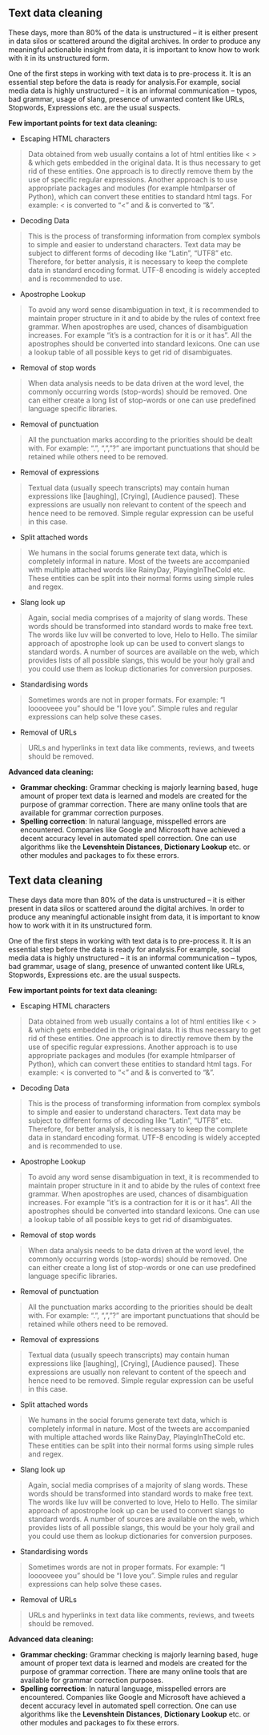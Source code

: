 ## Text data cleaning
These days, more than 80% of the data is unstructured – it is either present in data silos or scattered around the digital archives. In order to produce any meaningful actionable insight from data, it is important to know how to work with it in its unstructured form.

One of the first steps in working with text data is to pre-process it. It is an essential step before the data is ready for analysis.For example, social media data is highly unstructured – it is an informal communication – typos, bad grammar, usage of slang, presence of unwanted content like URLs, Stopwords, Expressions etc. are the usual suspects.

 **Few important points for text data cleaning:**
 - Escaping HTML characters
 >Data obtained from web usually contains a lot of html entities like &lt; &gt; &amp; which gets embedded in the original data. It is thus necessary to get rid of these entities. One approach is to directly remove them by the use of specific regular expressions. Another approach is to use appropriate packages and modules (for example htmlparser of Python), which can convert these entities to standard html tags. For example: &lt; is converted to “<” and &amp; is converted to “&”.
 - Decoding Data
 > This is the process of transforming information from complex symbols to simple and easier to understand characters. Text data may be subject to different forms of decoding like “Latin”, “UTF8” etc. Therefore, for better analysis, it is necessary to keep the complete data in standard encoding format. UTF-8 encoding is widely accepted and is recommended to use.
 - Apostrophe Lookup
 > To avoid any word sense disambiguation in text, it is recommended to maintain proper structure in it and to abide by the rules of context free grammar. When apostrophes are used, chances of disambiguation increases.
 > For example “it’s is a contraction for it is or it has”.
 > All the apostrophes should be converted into standard lexicons. One can use a lookup table of all possible keys to get rid of disambiguates.
- Removal of stop words
> When data analysis needs to be data driven at the word level, the commonly occurring words (stop-words) should be removed. One can either create a long list of stop-words or one can use predefined language specific libraries.
- Removal of punctuation
> All the punctuation marks according to the priorities should be dealt with. For example: “.”, “,”,”?” are important punctuations that should be retained while others need to be removed.
- Removal of expressions
> Textual data (usually speech transcripts) may contain human expressions like [laughing], [Crying], [Audience paused]. These expressions are usually non relevant to content of the speech and hence need to be removed. Simple regular expression can be useful in this case.
- Split attached words
> We humans in the social forums generate text data, which is completely informal in nature. Most of the tweets are accompanied with multiple attached words like RainyDay, PlayingInTheCold etc. These entities can be split into their normal forms using simple rules and regex.
- Slang look up
> Again, social media comprises of a majority of slang words. These words should be transformed into standard words to make free text. The words like luv will be converted to love, Helo to Hello. The similar approach of apostrophe look up can be used to convert slangs to standard words. A number of sources are available on the web, which provides lists of all possible slangs, this would be your holy grail and you could use them as lookup dictionaries for conversion purposes.
- Standardising words
> Sometimes words are not in proper formats. For example: “I looooveee you” should be “I love you”. Simple rules and regular expressions can help solve these cases.
- Removal of URLs
> URLs and hyperlinks in text data like comments, reviews, and tweets should be removed.

 **Advanced data cleaning:**

- **Grammar checking:** Grammar checking is majorly learning based, huge amount of proper text data is learned and models are created for the purpose of grammar correction. There are many online tools that are available for grammar correction purposes.
- **Spelling correction**: In natural language, misspelled errors are encountered. Companies like Google and Microsoft have achieved a decent accuracy level in automated spell correction. One can use algorithms like the **Levenshtein Distances**, **Dictionary Lookup** etc. or other modules and packages to fix these errors.

## Text data cleaning
These days data more than 80% of the data is unstructured – it is either present in data silos or scattered around the digital archives. In order to produce any meaningful actionable insight from data, it is important to know how to work with it in its unstructured form.

One of the first steps in working with text data is to pre-process it. It is an essential step before the data is ready for analysis.For example, social media data is highly unstructured – it is an informal communication – typos, bad grammar, usage of slang, presence of unwanted content like URLs, Stopwords, Expressions etc. are the usual suspects.

 **Few important points for text data cleaning:**
 - Escaping HTML characters
 >Data obtained from web usually contains a lot of html entities like &lt; &gt; &amp; which gets embedded in the original data. It is thus necessary to get rid of these entities. One approach is to directly remove them by the use of specific regular expressions. Another approach is to use appropriate packages and modules (for example htmlparser of Python), which can convert these entities to standard html tags. For example: &lt; is converted to “<” and &amp; is converted to “&”.
 - Decoding Data
 > This is the process of transforming information from complex symbols to simple and easier to understand characters. Text data may be subject to different forms of decoding like “Latin”, “UTF8” etc. Therefore, for better analysis, it is necessary to keep the complete data in standard encoding format. UTF-8 encoding is widely accepted and is recommended to use.
 - Apostrophe Lookup
 > To avoid any word sense disambiguation in text, it is recommended to maintain proper structure in it and to abide by the rules of context free grammar. When apostrophes are used, chances of disambiguation increases.
 > For example “it’s is a contraction for it is or it has”.
 > All the apostrophes should be converted into standard lexicons. One can use a lookup table of all possible keys to get rid of disambiguates.
- Removal of stop words
> When data analysis needs to be data driven at the word level, the commonly occurring words (stop-words) should be removed. One can either create a long list of stop-words or one can use predefined language specific libraries.
- Removal of punctuation
> All the punctuation marks according to the priorities should be dealt with. For example: “.”, “,”,”?” are important punctuations that should be retained while others need to be removed.
- Removal of expressions
> Textual data (usually speech transcripts) may contain human expressions like [laughing], [Crying], [Audience paused]. These expressions are usually non relevant to content of the speech and hence need to be removed. Simple regular expression can be useful in this case.
- Split attached words
> We humans in the social forums generate text data, which is completely informal in nature. Most of the tweets are accompanied with multiple attached words like RainyDay, PlayingInTheCold etc. These entities can be split into their normal forms using simple rules and regex.
- Slang look up
> Again, social media comprises of a majority of slang words. These words should be transformed into standard words to make free text. The words like luv will be converted to love, Helo to Hello. The similar approach of apostrophe look up can be used to convert slangs to standard words. A number of sources are available on the web, which provides lists of all possible slangs, this would be your holy grail and you could use them as lookup dictionaries for conversion purposes.
- Standardising words
> Sometimes words are not in proper formats. For example: “I looooveee you” should be “I love you”. Simple rules and regular expressions can help solve these cases.
- Removal of URLs
> URLs and hyperlinks in text data like comments, reviews, and tweets should be removed.

 **Advanced data cleaning:**

- **Grammar checking:** Grammar checking is majorly learning based, huge amount of proper text data is learned and models are created for the purpose of grammar correction. There are many online tools that are available for grammar correction purposes.
- **Spelling correction**: In natural language, misspelled errors are encountered. Companies like Google and Microsoft have achieved a decent accuracy level in automated spell correction. One can use algorithms like the **Levenshtein Distances**, **Dictionary Lookup** etc. or other modules and packages to fix these errors.
